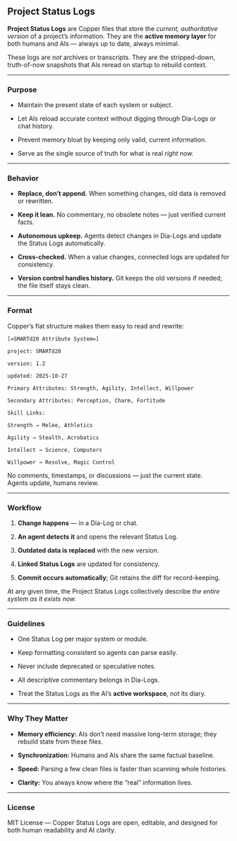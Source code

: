 ## **Project Status Logs**

**Project Status Logs** are Copper files that store the *current, authoritative version* of a project’s information.  They are the **active memory layer** for both humans and AIs — always up to date, always minimal.

These logs are *not* archives or transcripts. They are the stripped-down, truth-of-now snapshots that AIs reread on startup to rebuild context.

---

### **Purpose**

* Maintain the present state of each system or subject.

* Let AIs reload accurate context without digging through Dia-Logs or chat history.

* Prevent memory bloat by keeping only valid, current information.

* Serve as the single source of truth for what is real *right now.*

---

### **Behavior**

* **Replace, don’t append.** When something changes, old data is removed or rewritten.

* **Keep it lean.** No commentary, no obsolete notes — just verified current facts.

* **Autonomous upkeep.** Agents detect changes in Dia-Logs and update the Status Logs automatically.

* **Cross-checked.** When a value changes, connected logs are updated for consistency.

* **Version control handles history.** Git keeps the old versions if needed; the file itself stays clean.

---

### **Format**

Copper’s flat structure makes them easy to read and rewrite:

`[=SMARTd20 Attribute System=]`

`project: SMARTd20`

`version: 1.2`

`updated: 2025-10-27`

`Primary Attributes: Strength, Agility, Intellect, Willpower`

`Secondary Attributes: Perception, Charm, Fortitude`

`Skill Links:`

  `Strength → Melee, Athletics`

  `Agility → Stealth, Acrobatics`

  `Intellect → Science, Computers`

  `Willpower → Resolve, Magic Control`

No comments, timestamps, or discussions — just the current state.  
 Agents update, humans review.

---

### **Workflow**

1. **Change happens** — in a Dia-Log or chat.

2. **An agent detects it** and opens the relevant Status Log.

3. **Outdated data is replaced** with the new version.

4. **Linked Status Logs** are updated for consistency.

5. **Commit occurs automatically**; Git retains the diff for record-keeping.

At any given time, the Project Status Logs collectively describe *the entire system as it exists now.*

---

### **Guidelines**

* One Status Log per major system or module.

* Keep formatting consistent so agents can parse easily.

* Never include deprecated or speculative notes.

* All descriptive commentary belongs in Dia-Logs.

* Treat the Status Logs as the AI’s **active workspace**, not its diary.

---

### **Why They Matter**

* **Memory efficiency:** AIs don’t need massive long-term storage; they rebuild state from these files.

* **Synchronization:** Humans and AIs share the same factual baseline.

* **Speed:** Parsing a few clean files is faster than scanning whole histories.

* **Clarity:** You always know where the “real” information lives.

---

### **License**

MIT License — Copper Status Logs are open, editable, and designed for both human readability and AI clarity.

